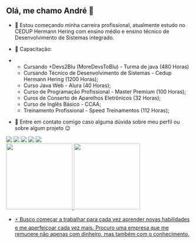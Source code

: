 ## Olá, me chamo André 👋



- 🔭 Estou começando minha carreira profissional, atualmente estudo no CEDUP Hermann Hering com ensino médio e ensino técnico de Desenvolvimento de Sistemas integrado.
- 🌱 Capacitação:
- - Cursando +Devs2Blu (MoreDevsToBlu) - Turma de java (480 Horas)
  - Cursando Técnico de Desenvolvimento de Sistemas - Cedup Hermann Hering (1200 Horas);
  - Curso Java Web - Alura (40 Horas);
  - Curso de Programação Profissional - Master Premium (100 Horas);
  - Curos de Conserto de Aparelhos Eletrônicos (32 Horas);
  - Curso de Inglês Básico - CCAA;
  - Treinamento Profissional - Speed Treinamentos (112 Horas);
 

- 💬 Entre em contato comigo caso alguma dúvida sobre meu perfil ou sobre algum projeto 😉
<div>
<a href="https://www.youtube.com/seu-canal-youtube-aqui" target="_blank"><img loading="lazy" src="https://img.shields.io/badge/YouTube-FF0000?style=for-the-badge&logo=youtube&logoColor=white" target="_blank"></a>
<a href="https://instagram.com/seu-usuário-instagram-aqui" target="_blank"><img loading="lazy" src="https://img.shields.io/badge/-Instagram-%23E4405F?style=for-the-badge&logo=instagram&logoColor=white" target="_blank"></a>
<a href="https://www.twitch.tv/seu-usuário-aqui" target="_blank"><img loading="lazy" src="https://img.shields.io/badge/Twitch-9146FF?style=for-the-badge&logo=twitch&logoColor=white" target="_blank"></a>
<a href = "mailto:contato@seu-usuário-aqui"><img loading="lazy" src="https://img.shields.io/badge/Gmail-D14836?style=for-the-badge&logo=gmail&logoColor=white" target="_blank"></a>
<a href="https://www.linkedin.com/in/seu-usuário-linkedln-aqui" target="_blank"><img loading="lazy" src="https://img.shields.io/badge/-LinkedIn-%230077B5?style=for-the-badge&logo=linkedin&logoColor=white" target="_blank"></a>   
</div>

<div>
<a href="https://github.com/andre8756">
<img loading="lazy" height="180em" src="https://github-readme-stats.vercel.app/api/top-langs/?username=seu-usuário-aqui&layout=compact&langs_count=7&theme=dracula"/>
<img loading="lazy" height="180em" src="https://github-readme-stats.vercel.app/api?username=seu-usuário-aqui&show_icons=true&theme=dracula&include_all_commits=true&count_private=true"/>
</div>


- ⚡ Busco começar a trabalhar para cada vez aprender novas habilidades e me aperfeiçoar cada vez mais. Procuro uma empresa que me remunere não apenas com dinheiro, mas também com o conhecimento.
